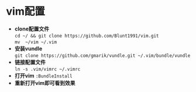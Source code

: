# vim配置

- **clone配置文件**  
`cd ~/ && git clone https://github.com/Blunt1991/vim.git`  
`mv  ~/vim ~/.vim`  
- **安装vundle**  
`git clone https://github.com/gmarik/vundle.git ~/.vim/bundle/vundle`
- **链接配置文件**  
`ln -s .vim/vimrc ~/.vimrc`
- **打开vim**
`:BundleInstall`
- **重新打开vim即可看到效果**

